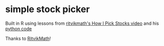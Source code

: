 # simple stock picker

Built in R using lessons from
[ritvikmath's How I Pick Stocks video](https://www.youtube.com/watch?v=IPwDxoomxuA) and his [python code](https://github.com/ritvikmath/Time-Series-Analysis/blob/master/Investing.ipynb)

Thanks to [RitvikMath](https://www.youtube.com/channel/UCUcpVoi5KkJmnE3bvEhHR0Q)!
